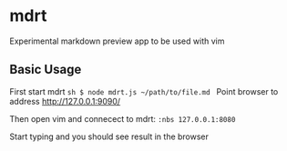 mdrt
====

Experimental markdown preview app to be used with vim

## Basic Usage

First start mdrt
``sh
$ node mdrt.js ~/path/to/file.md
``
Point browser to address http://127.0.0.1:9090/

Then open vim and connecect to mdrt: `:nbs 127.0.0.1:8080`

Start typing and you should see result in the browser
